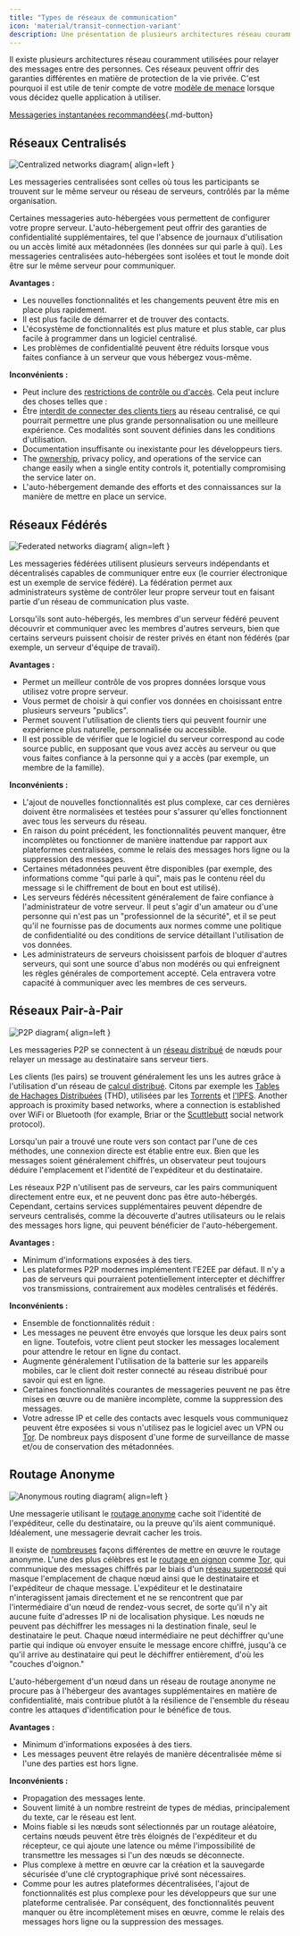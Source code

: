 ```yaml
---
title: "Types de réseaux de communication"
icon: 'material/transit-connection-variant'
description: Une présentation de plusieurs architectures réseau couramment utilisées par les applications de messagerie instantanée.
---
```


Il existe plusieurs architectures réseau couramment utilisées pour relayer des messages entre des personnes. Ces réseaux peuvent offrir des garanties différentes en matière de protection de la vie privée. C'est pourquoi il est utile de tenir compte de votre [modèle de menace](../basics/threat-modeling.md) lorsque vous décidez quelle application à utiliser.

[Messageries instantanées recommandées](../real-time-communication.md ""){.md-button}

## Réseaux Centralisés

![Centralized networks diagram](../assets/img/layout/network-centralized.svg){ align=left }

Les messageries centralisées sont celles où tous les participants se trouvent sur le même serveur ou réseau de serveurs, contrôlés par la même organisation.

Certaines messageries auto-hébergées vous permettent de configurer votre propre serveur. L'auto-hébergement peut offrir des garanties de confidentialité supplémentaires, tel que l'absence de journaux d'utilisation ou un accès limité aux métadonnées (les données sur qui parle à qui). Les messageries centralisées auto-hébergées sont isolées et tout le monde doit être sur le même serveur pour communiquer.

**Avantages :**

- Les nouvelles fonctionnalités et les changements peuvent être mis en place plus rapidement.
- Il est plus facile de démarrer et de trouver des contacts.
- L'écosystème de fonctionnalités est plus mature et plus stable, car plus facile à programmer dans un logiciel centralisé.
- Les problèmes de confidentialité peuvent être réduits lorsque vous faites confiance à un serveur que vous hébergez vous-même.

**Inconvénients :**

- Peut inclure des [restrictions de contrôle ou d'accès](https://drewdevault.com/2018/08/08/Signal.html). Cela peut inclure des choses telles que :
- Être [interdit de connecter des clients tiers](https://github.com/LibreSignal/LibreSignal/issues/37#issuecomment-217211165) au réseau centralisé, ce qui pourrait permettre une plus grande personnalisation ou une meilleure expérience. Ces modalités sont souvent définies dans les conditions d'utilisation.
- Documentation insuffisante ou inexistante pour les développeurs tiers.
- The [ownership](https://web.archive.org/web/20210729191953/https://blog.privacytools.io/delisting-wire), privacy policy, and operations of the service can change easily when a single entity controls it, potentially compromising the service later on.
- L'auto-hébergement demande des efforts et des connaissances sur la manière de mettre en place un service.

## Réseaux Fédérés

![Federated networks diagram](../assets/img/layout/network-decentralized.svg){ align=left }

Les messageries fédérées utilisent plusieurs serveurs indépendants et décentralisés capables de communiquer entre eux (le courrier électronique est un exemple de service fédéré). La fédération permet aux administrateurs système de contrôler leur propre serveur tout en faisant partie d'un réseau de communication plus vaste.

Lorsqu'ils sont auto-hébergés, les membres d'un serveur fédéré peuvent découvrir et communiquer avec les membres d'autres serveurs, bien que certains serveurs puissent choisir de rester privés en étant non fédérés (par exemple, un serveur d'équipe de travail).

**Avantages :**

- Permet un meilleur contrôle de vos propres données lorsque vous utilisez votre propre serveur.
- Vous permet de choisir à qui confier vos données en choisissant entre plusieurs serveurs "publics".
- Permet souvent l'utilisation de clients tiers qui peuvent fournir une expérience plus naturelle, personnalisée ou accessible.
- Il est possible de vérifier que le logiciel du serveur correspond au code source public, en supposant que vous avez accès au serveur ou que vous faites confiance à la personne qui y a accès (par exemple, un membre de la famille).

**Inconvénients :**

- L'ajout de nouvelles fonctionnalités est plus complexe, car ces dernières doivent être normalisées et testées pour s'assurer qu'elles fonctionnent avec tous les serveurs du réseau.
- En raison du point précédent, les fonctionnalités peuvent manquer, être incomplètes ou fonctionner de manière inattendue par rapport aux plateformes centralisées, comme le relais des messages hors ligne ou la suppression des messages.
- Certaines métadonnées peuvent être disponibles (par exemple, des informations comme "qui parle à qui", mais pas le contenu réel du message si le chiffrement de bout en bout est utilisé).
- Les serveurs fédérés nécessitent généralement de faire confiance à l'administrateur de votre serveur. Il peut s'agir d'un amateur ou d'une personne qui n'est pas un "professionnel de la sécurité", et il se peut qu'il ne fournisse pas de documents aux normes comme une politique de confidentialité ou des conditions de service détaillant l'utilisation de vos données.
- Les administrateurs de serveurs choisissent parfois de bloquer d'autres serveurs, qui sont une source d'abus non modérés ou qui enfreignent les règles générales de comportement accepté. Cela entravera votre capacité à communiquer avec les membres de ces serveurs.

## Réseaux Pair-à-Pair

![P2P diagram](../assets/img/layout/network-distributed.svg){ align=left }

Les messageries P2P se connectent à un [réseau distribué](https://fr.wikipedia.org/wiki/Réseau_distribué) de nœuds pour relayer un message au destinataire sans serveur tiers.

Les clients (les pairs) se trouvent généralement les uns les autres grâce à l'utilisation d'un réseau de [calcul distribué](https://fr.wikipedia.org/wiki/Calcul_distribué). Citons par exemple les [Tables de Hachages Distribuées](https://fr.wikipedia.org/wiki/Table_de_hachage_distribuée) (THD), utilisées par les [Torrents](https://fr.wikipedia.org/wiki/BitTorrent) et [l'IPFS](https://fr.wikipedia.org/wiki/InterPlanetary_File_System). Another approach is proximity based networks, where a connection is established over WiFi or Bluetooth (for example, Briar or the [Scuttlebutt](https://scuttlebutt.nz) social network protocol).

Lorsqu'un pair a trouvé une route vers son contact par l'une de ces méthodes, une connexion directe est établie entre eux. Bien que les messages soient généralement chiffrés, un observateur peut toujours déduire l'emplacement et l'identité de l'expéditeur et du destinataire.

Les réseaux P2P n'utilisent pas de serveurs, car les pairs communiquent directement entre eux, et ne peuvent donc pas être auto-hébergés. Cependant, certains services supplémentaires peuvent dépendre de serveurs centralisés, comme la découverte d'autres utilisateurs ou le relais des messages hors ligne, qui peuvent bénéficier de l'auto-hébergement.

**Avantages :**

- Minimum d'informations exposées à des tiers.
- Les plateformes P2P modernes implémentent l'E2EE par défaut. Il n'y a pas de serveurs qui pourraient potentiellement intercepter et déchiffrer vos transmissions, contrairement aux modèles centralisés et fédérés.

**Inconvénients :**

- Ensemble de fonctionnalités réduit :
- Les messages ne peuvent être envoyés que lorsque les deux pairs sont en ligne. Toutefois, votre client peut stocker les messages localement pour attendre le retour en ligne du contact.
- Augmente généralement l'utilisation de la batterie sur les appareils mobiles, car le client doit rester connecté au réseau distribué pour savoir qui est en ligne.
- Certaines fonctionnalités courantes de messageries peuvent ne pas être mises en œuvre ou de manière incomplète, comme la suppression des messages.
- Votre adresse IP et celle des contacts avec lesquels vous communiquez peuvent être exposées si vous n'utilisez pas le logiciel avec un VPN [](../vpn.md) ou [Tor](../tor.md). De nombreux pays disposent d'une forme de surveillance de masse et/ou de conservation des métadonnées.

## Routage Anonyme

![Anonymous routing diagram](../assets/img/layout/network-anonymous-routing.svg){ align=left }

Une messagerie utilisant le [routage anonyme](https://doi.org/10.1007/978-1-4419-5906-5_628) cache soit l'identité de l'expéditeur, celle du destinataire, ou la preuve qu'ils aient communiqué. Idéalement, une messagerie devrait cacher les trois.

Il existe de [nombreuses](https://doi.org/10.1145/3182658) façons différentes de mettre en œuvre le routage anonyme. L'une des plus célèbres est le [routage en oignon](https://en.wikipedia.org/wiki/Onion_routing) comme [Tor](https://fr.wikipedia.org/wiki/Tor_(réseau)), qui communique des messages chiffrés par le biais d'un [réseau superposé](https://fr.wikipedia.org/wiki/Réseau_superposé) qui masque l'emplacement de chaque nœud ainsi que le destinataire et l'expéditeur de chaque message. L'expéditeur et le destinataire n'interagissent jamais directement et ne se rencontrent que par l'intermédiaire d'un nœud de rendez-vous secret, de sorte qu'il n'y ait aucune fuite d'adresses IP ni de localisation physique. Les nœuds ne peuvent pas déchiffrer les messages ni la destination finale, seul le destinataire le peut. Chaque nœud intermédiaire ne peut déchiffrer qu'une partie qui indique où envoyer ensuite le message encore chiffré, jusqu'à ce qu'il arrive au destinataire qui peut le déchiffrer entièrement, d'où les "couches d'oignon."

L'auto-hébergement d'un nœud dans un réseau de routage anonyme ne procure pas à l'hébergeur des avantages supplémentaires en matière de confidentialité, mais contribue plutôt à la résilience de l'ensemble du réseau contre les attaques d'identification pour le bénéfice de tous.

**Avantages :**

- Minimum d'informations exposées à des tiers.
- Les messages peuvent être relayés de manière décentralisée même si l'une des parties est hors ligne.

**Inconvénients :**

- Propagation des messages lente.
- Souvent limité à un nombre restreint de types de médias, principalement du texte, car le réseau est lent.
- Moins fiable si les nœuds sont sélectionnés par un routage aléatoire, certains nœuds peuvent être très éloignés de l'expéditeur et du récepteur, ce qui ajoute une latence ou même l'impossibilité de transmettre les messages si l'un des nœuds se déconnecte.
- Plus complexe à mettre en œuvre car la création et la sauvegarde sécurisée d'une clé cryptographique privé sont nécessaires.
- Comme pour les autres plateformes décentralisées, l'ajout de fonctionnalités est plus complexe pour les développeurs que sur une plateforme centralisée. Par conséquent, des fonctionnalités peuvent manquer ou être incomplètement mises en œuvre, comme le relais des messages hors ligne ou la suppression des messages.
